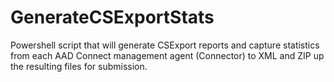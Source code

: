 # GenerateCSExportStats
Powershell script that will generate CSExport reports and capture statistics from each AAD Connect management agent (Connector) to XML and ZIP up the resulting files for submission.

